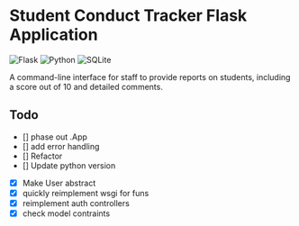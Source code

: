 # Student Conduct Tracker Flask Application

![Flask](https://img.shields.io/badge/Flask-000000?style=for-the-badge&logo=flask&logoColor=white)
![Python](https://img.shields.io/badge/Python-3776AB?style=for-the-badge&logo=python&logoColor=white)
![SQLite](https://img.shields.io/badge/SQLite-07405E?style=for-the-badge&logo=sqlite&logoColor=white)

A command-line interface for staff to provide reports on students, including a score out of 10 and detailed comments.

## Todo
- [] phase out .App
- [] add error handling
- [] Refactor
- [] Update python version

- [x] Make User abstract
- [x] quickly reimplement wsgi for funs
- [x] reimplement auth controllers
- [x] check model contraints